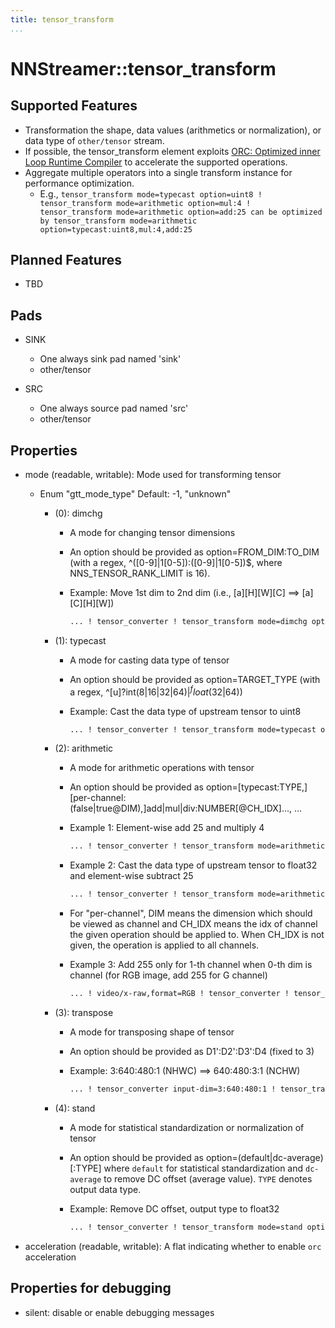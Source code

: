 ```yaml
---
title: tensor_transform
...
```


# NNStreamer::tensor_transform

## Supported Features

- Transformation the shape, data values (arithmetics or normalization), or data type of ```other/tensor``` stream.
- If possible, the tensor_transform element exploits [ORC: Optimized inner Loop Runtime Compiler](https://gitlab.freedesktop.org/gstreamer/orc) to accelerate the supported operations.
- Aggregate multiple operators into a single transform instance for performance optimization.
  - E.g., ```tensor_transform mode=typecast option=uint8 ! tensor_transform mode=arithmetic option=mul:4 ! tensor_transform mode=arithmetic option=add:25 can be optimized by tensor_transform mode=arithmetic option=typecast:uint8,mul:4,add:25```

## Planned Features

- TBD

## Pads

- SINK

   - One always sink pad named 'sink'
   - other/tensor

- SRC

   - One always source pad named 'src'
   - other/tensor

## Properties

- mode (readable, writable): Mode used for transforming tensor
  - Enum "gtt_mode_type" Default: -1, "unknown"
    - (0): dimchg
      - A mode for changing tensor dimensions
      - An option should be provided as option=FROM_DIM:TO_DIM (with a regex, ^([0-9]|1[0-5]):([0-9]|1[0-5])$, where NNS_TENSOR_RANK_LIMIT is 16).
      - Example: Move 1st dim to 2nd dim (i.e., [a][H][W][C] ==> [a][C][H][W])

        ```bash
        ... ! tensor_converter ! tensor_transform mode=dimchg option=0:2 ! ...
        ```

    - (1): typecast
      - A mode for casting data type of tensor
      - An option should be provided as option=TARGET_TYPE (with a regex, ^[u]?int(8|16|32|64)$|^float(32|64)$)
      - Example: Cast the data type of upstream tensor to uint8

        ```bash
        ... ! tensor_converter ! tensor_transform mode=typecast option=uint8 ! ...
        ```

    - (2): arithmetic
      - A mode for arithmetic operations with tensor
      - An option should be provided as option=[typecast:TYPE,][per-channel:(false|true@DIM),]add|mul|div:NUMBER[@CH_IDX]..., ...
      - Example 1: Element-wise add 25 and multiply 4

        ```bash
        ... ! tensor_converter ! tensor_transform mode=arithmetic option=add:25,mul:4 ! ...
        ```

      - Example 2: Cast the data type of upstream tensor to float32 and element-wise subtract 25

        ```bash
        ... ! tensor_converter ! tensor_transform mode=arithmetic option=typecast:float32,add:-25 ! ...
        ```

      - For "per-channel", DIM means the dimension which should be viewed as channel and CH_IDX means the idx of channel the given operation should be applied to. When CH_IDX is not given, the operation is applied to all channels.
      - Example 3: Add 255 only for 1-th channel when 0-th dim is channel (for RGB image, add 255 for G channel)

        ```bash
        ... ! video/x-raw,format=RGB ! tensor_converter ! tensor_transform mode=arithmetic option=per-channel:true@0,add:255@1 ! ...
        ```

    - (3): transpose
      - A mode for transposing shape of tensor
      - An option should be provided as D1':D2':D3':D4 (fixed to 3)
      - Example: 3:640:480:1 (NHWC) ==> 640:480:3:1 (NCHW)

        ```bash
        ... ! tensor_converter input-dim=3:640:480:1 ! tensor_transform mode=transpose option=1:2:0:3 ! ...
        ```

    - (4): stand
      - A mode for statistical standardization or normalization of tensor
      - An option should be provided as option=(default|dc-average)[:TYPE] where `default` for statistical standardization and `dc-average` to remove DC offset (average value). `TYPE` denotes output data type.
      - Example: Remove DC offset, output type to float32

        ```bash
        ... ! tensor_converter ! tensor_transform mode=stand option=dc-average:float32 ! ...
        ```

- acceleration (readable, writable): A flat indicating whether to enable ```orc``` acceleration

## Properties for debugging

- silent: disable or enable debugging messages
